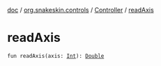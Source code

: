 [doc](../../index.md) / [org.snakeskin.controls](../index.md) / [Controller](index.md) / [readAxis](./read-axis.md)

# readAxis

`fun readAxis(axis: `[`Int`](https://kotlinlang.org/api/latest/jvm/stdlib/kotlin/-int/index.html)`): `[`Double`](https://kotlinlang.org/api/latest/jvm/stdlib/kotlin/-double/index.html)